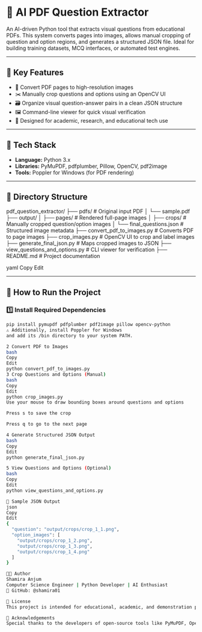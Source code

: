 # 🧠 AI PDF Question Extractor

An AI-driven Python tool that extracts visual questions from educational PDFs. This system converts pages into images, allows manual cropping of question and option regions, and generates a structured JSON file. Ideal for building training datasets, MCQ interfaces, or automated test engines.

---

## 📌 Key Features

- 📄 Convert PDF pages to high-resolution images  
- ✂️ Manually crop questions and options using an OpenCV UI  
- 🗃 Organize visual question-answer pairs in a clean JSON structure  
- 🖼 Command-line viewer for quick visual verification  
- 💼 Designed for academic, research, and educational tech use  

---

## 🧰 Tech Stack

- **Language:** Python 3.x  
- **Libraries:** PyMuPDF, pdfplumber, Pillow, OpenCV, pdf2image  
- **Tools:** Poppler for Windows (for PDF rendering)  

---

## 📁 Directory Structure

pdf_question_extractor/
├── pdfs/ # Original input PDF
│ └── sample.pdf
├── output/
│ ├── pages/ # Rendered full-page images
│ ├── crops/ # Manually cropped question/option images
│ └── final_questions.json # Structured image metadata
├── convert_pdf_to_images.py # Converts PDF to page images
├── crop_images.py # OpenCV UI to crop and label images
├── generate_final_json.py # Maps cropped images to JSON
├── view_questions_and_options.py # CLI viewer for verification
├── README.md # Project documentation

yaml
Copy
Edit

---

## 🚀 How to Run the Project

### 1️⃣ Install Required Dependencies

```bash
pip install pymupdf pdfplumber pdf2image pillow opencv-python
⚠️ Additionally, install Poppler for Windows
and add its /bin directory to your system PATH.

2️ Convert PDF to Images
bash
Copy
Edit
python convert_pdf_to_images.py
3️ Crop Questions and Options (Manual)
bash
Copy
Edit
python crop_images.py
Use your mouse to draw bounding boxes around questions and options

Press s to save the crop

Press q to go to the next page

4️ Generate Structured JSON Output
bash
Copy
Edit
python generate_final_json.py

5️ View Questions and Options (Optional)
bash
Copy
Edit
python view_questions_and_options.py

📌 Sample JSON Output
json
Copy
Edit
{
  "question": "output/crops/crop_1_1.png",
  "option_images": [
    "output/crops/crop_1_2.png",
    "output/crops/crop_1_3.png",
    "output/crops/crop_1_4.png"
  ]
}

👩‍💻 Author
Shamira Anjum
Computer Science Engineer | Python Developer | AI Enthusiast
🔗 GitHub: @shamira01

📄 License
This project is intended for educational, academic, and demonstration purposes only.

🙌 Acknowledgements
Special thanks to the developers of open-source tools like PyMuPDF, OpenCV, and pdf2image that made this project possible.
